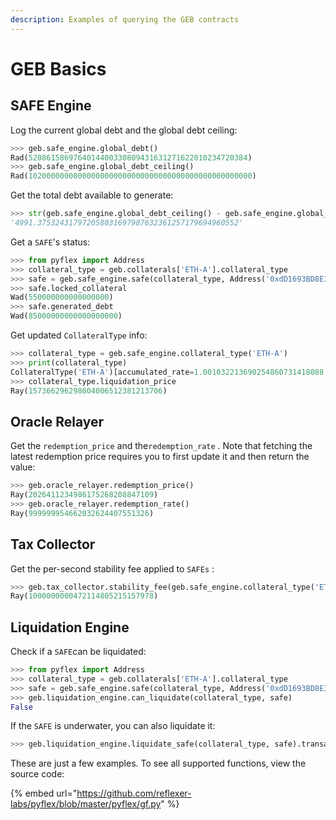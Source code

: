 ```yaml
---
description: Examples of querying the GEB contracts
---
```


# GEB Basics

## SAFE Engine

Log the current global debt and the global debt ceiling:

```python
>>> geb.safe_engine.global_debt()
Rad(5208615869764014400330809431631271622010234720384)
>>> geb.safe_engine.global_debt_ceiling()
Rad(10200000000000000000000000000000000000000000000000)
```

Get the total debt available to generate:

```python
>>> str(geb.safe_engine.global_debt_ceiling() - geb.safe_engine.global_debt())
'4991.375324317972058031697987632361257179694960552'
```

Get a `SAFE`'s status:

```python
>>> from pyflex import Address
>>> collateral_type = geb.collaterals['ETH-A'].collateral_type
>>> safe = geb.safe_engine.safe(collateral_type, Address('0xdD1693BD8E307eCfDbe51D246562fc4109f871f8'))
>>> safe.locked_collateral
Wad(550000000000000000)
>>> safe.generated_debt
Wad(85000000000000000000)
```

Get updated `CollateralType` info:

```python
>>> collateral_type = geb.safe_engine.collateral_type('ETH-A')
>>> print(collateral_type)
CollateralType('ETH-A')[accumulated_rate=1.001032213690254860731418088 safe_collateral=0.000000000000000000 safe_debt=5203.253805869738490471 safety_price=157.366296298604006512381213706 liquidation_price=157.366296298604006512381213706 debt_ceiling=10200.000000000000000000000000000000000000000000000 debt_floor=85.000000000000000000000000000000000000000000000]
>>> collateral_type.liquidation_price
Ray(157366296298604006512381213706)
```

## Oracle Relayer

Get the `redemption_price` and the`redemption_rate` . Note that fetching the latest redemption price requires you to first update it and then return the value:

```python
>>> geb.oracle_relayer.redemption_price()
Ray(2026411234986175268208847109)
>>> geb.oracle_relayer.redemption_rate()
Ray(999999954662032624407551326)
```

## Tax Collector

Get the per-second stability fee applied to `SAFEs` :

```python
>>> geb.tax_collector.stability_fee(geb.safe_engine.collateral_type('ETH-A'))
Ray(1000000000472114805215157978)
```

## Liquidation Engine

Check if a `SAFE`can be liquidated:

```python
>>> from pyflex import Address
>>> collateral_type = geb.collaterals['ETH-A'].collateral_type
>>> safe = geb.safe_engine.safe(collateral_type, Address('0xdD1693BD8E307eCfDbe51D246562fc4109f871f8'))
>>> geb.liquidation_engine.can_liquidate(collateral_type, safe)
False
```

If the `SAFE` is underwater, you can also liquidate it:

```python
>>> geb.liquidation_engine.liquidate_safe(collateral_type, safe).transact()
```

These are just a few examples. To see all supported functions,  view the source code:

{% embed url="https://github.com/reflexer-labs/pyflex/blob/master/pyflex/gf.py" %}

